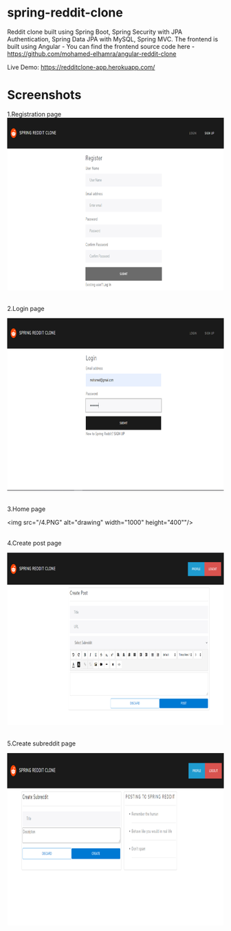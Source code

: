 # spring-reddit-clone

Reddit clone built using Spring Boot, Spring Security with JPA Authentication, Spring Data JPA with MySQL, Spring MVC. The frontend is built using Angular - You can find the frontend source code here - https://github.com/mohamed-elhamra/angular-reddit-clone

Live Demo: https://redditclone-app.herokuapp.com/

# Screenshots

1.Registration page <br />
<img src="/1.PNG" alt="drawing" width="1000" height="400"/>
<br /><br />

2.Login page <br />

<img src="/2.PNG" alt="drawing" width="1000" height="400"/>
<br /><br />

3.Home page <br />

<img src="/4.PNG" alt="drawing" width="1000" height="400""/>
<br /><br />

4.Create post page <br />

<img src="/5.PNG" alt="drawing" width="1000" height="400"/>
<br /><br />

5.Create subreddit page <br />

<img src="/6.PNG" alt="drawing" width="1000" height="400"/>
<br /><br />

